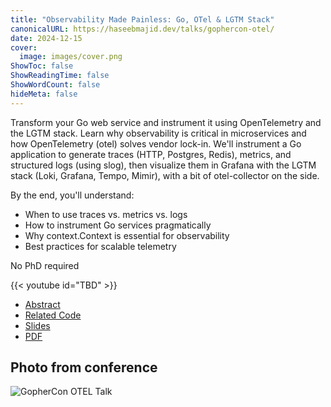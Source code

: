```yaml
---
title: "Observability Made Painless: Go, OTel & LGTM Stack"
canonicalURL: https://haseebmajid.dev/talks/gophercon-otel/
date: 2024-12-15
cover:
  image: images/cover.png
ShowToc: false
ShowReadingTime: false
ShowWordCount: false
hideMeta: false
---
```


Transform your Go web service and instrument it using OpenTelemetry and the LGTM stack. Learn why observability is critical in microservices and how OpenTelemetry (otel) solves vendor lock-in. We'll instrument a Go application to generate traces (HTTP, Postgres, Redis), metrics, and structured logs (using slog), then visualize them in Grafana with the LGTM stack (Loki, Grafana, Tempo, Mimir), with a bit of otel-collector on the side.

By the end, you'll understand:
- When to use traces vs. metrics vs. logs
- How to instrument Go services pragmatically
- Why context.Context is essential for observability
- Best practices for scalable telemetry

No PhD required

{{< youtube id="TBD" >}}

- [Abstract](https://www.gophercon.com/agenda/session/1234567)
- [Related Code](examples/)
- [Slides](https://haseebmajid.dev/slides/gophercon-otel/)
- [PDF](https://gitlab.com/hmajid2301/blog/-/blob/main/content/slides/gophercon-otel/slides.pdf)

## Photo from conference

![GopherCon OTEL Talk](images/talk.jpg)
